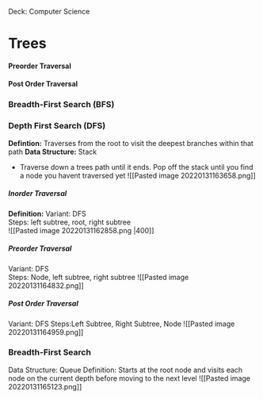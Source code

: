 Deck: Computer Science
# Trees

#### Preorder Traversal

#### Post Order Traversal

### Breadth-First Search (BFS)

### Depth First Search (DFS)
**Defintion:** Traverses from the root to visit the deepest branches within that path
**Data Structure:** Stack
-  Traverse down a trees path until it ends. Pop off the stack until you find a node you havent traversed yet
![[Pasted image 20220131163658.png]]

##### Inorder Traversal
**Definition:** 
Variant: DFS  
Steps: left subtree, root, right subtree  
![[Pasted image 20220131162858.png |400]]

##### Preorder Traversal
Variant: DFS  
Steps: Node, left subtree, right subtree
![[Pasted image 20220131164832.png]]

##### Post Order Traversal
Variant: DFS
Steps:Left Subtree, Right Subtree, Node
![[Pasted image 20220131164959.png]]

### Breadth-First Search
Data Structure: Queue
Definition: Starts at the root node and visits each node on the current depth before moving to the next level
![[Pasted image 20220131165123.png]]